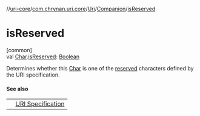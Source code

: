 //[uri-core](../../../../index.md)/[com.chrynan.uri.core](../../index.md)/[Uri](../index.md)/[Companion](index.md)/[isReserved](is-reserved.md)

# isReserved

[common]\
val [Char](https://kotlinlang.org/api/core/kotlin-stdlib/kotlin/-char/index.html).[isReserved](is-reserved.md): [Boolean](https://kotlinlang.org/api/core/kotlin-stdlib/kotlin/-boolean/index.html)

Determines whether this [Char](https://kotlinlang.org/api/core/kotlin-stdlib/kotlin/-char/index.html) is one of the [reserved](reserved.md) characters defined by the URI specification.

#### See also

| | |
|---|---|
|  | [URI Specification](https://datatracker.ietf.org/doc/html/rfc3986#section-2.2) |
